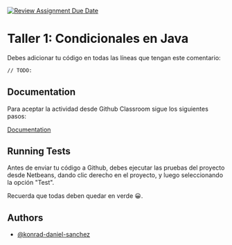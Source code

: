 [![Review Assignment Due Date](https://classroom.github.com/assets/deadline-readme-button-24ddc0f5d75046c5622901739e7c5dd533143b0c8e959d652212380cedb1ea36.svg)](https://classroom.github.com/a/ex57ohOa)

# Taller 1: Condicionales en Java

Debes adicionar tu código en todas las líneas que tengan este comentario:

```bash
// TODO: 
```

## Documentation

Para aceptar la actividad desde Github Classroom sigue los siguientes pasos:

[Documentation](https://github.com/konrad-daniel-sanchez/tutoriales/blob/main/README_Github_classroom_assignment.md)
## Running Tests

Antes de enviar tu código a Github, debes ejecutar las pruebas del proyecto desde Netbeans, dando clic derecho en el proyecto, y luego seleccionando la opción "Test".

Recuerda que todas deben quedar en verde 😀.

## Authors

- [@konrad-daniel-sanchez](https://github.com/konrad-daniel-sanchez)
